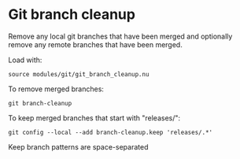 # Git branch cleanup

Remove any local git branches that have been merged and optionally remove any
remote branches that have been merged.

Load with:

```nushell
source modules/git/git_branch_cleanup.nu
```

To remove merged branches:

```nushell
git branch-cleanup
```

To keep merged branches that start with "releases/":

```nushell
git config --local --add branch-cleanup.keep 'releases/.*'
```

Keep branch patterns are space-separated
